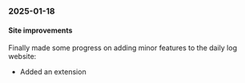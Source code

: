 ### 2025-01-18
#### Site improvements
Finally made some progress on adding minor features to the daily log website:

- Added an extension

